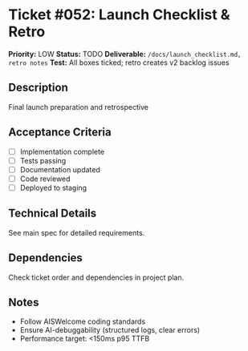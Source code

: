 # Ticket #052: Launch Checklist & Retro

**Priority:** LOW
**Status:** TODO
**Deliverable:** `/docs/launch_checklist.md, retro notes`
**Test:** All boxes ticked; retro creates v2 backlog issues

## Description
Final launch preparation and retrospective

## Acceptance Criteria
- [ ] Implementation complete
- [ ] Tests passing
- [ ] Documentation updated
- [ ] Code reviewed
- [ ] Deployed to staging

## Technical Details
See main spec for detailed requirements.

## Dependencies
Check ticket order and dependencies in project plan.

## Notes
- Follow AISWelcome coding standards
- Ensure AI-debuggability (structured logs, clear errors)
- Performance target: <150ms p95 TTFB
